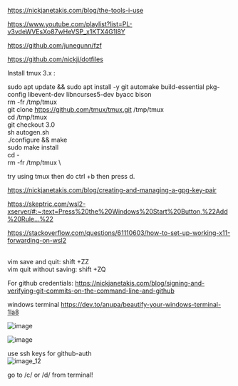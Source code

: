 https://nickjanetakis.com/blog/the-tools-i-use

https://www.youtube.com/playlist?list=PL-v3vdeWVEsXo87wHeVSP_x1KTX4G1l8Y

https://github.com/junegunn/fzf

https://github.com/nickjj/dotfiles

Install tmux 3.x :

sudo apt update && sudo apt install -y git automake build-essential pkg-config libevent-dev libncurses5-dev byacc bison \
rm -fr /tmp/tmux \
git clone https://github.com/tmux/tmux.git /tmp/tmux \
cd /tmp/tmux \
git checkout 3.0 \
sh autogen.sh \
./configure && make \
sudo make install \
cd - \
rm -fr /tmp/tmux \

try using tmux then do ctrl +b then press d.

https://nickjanetakis.com/blog/creating-and-managing-a-gpg-key-pair

https://skeptric.com/wsl2-xserver/#:~:text=Press%20the%20Windows%20Start%20Button,%22Add%20Rule...%22

https://stackoverflow.com/questions/61110603/how-to-set-up-working-x11-forwarding-on-wsl2


<br>
vim save and quit: shift +ZZ <br>
vim quit without saving: shift +ZQ
<br>

For github credentials:
https://nickjanetakis.com/blog/signing-and-verifying-git-commits-on-the-command-line-and-github <br>


windows terminal
https://dev.to/anupa/beautify-your-windows-terminal-1la8


![image](https://user-images.githubusercontent.com/76894659/111202742-3c926280-85ea-11eb-9acd-569f2a395353.png)

![image](https://user-images.githubusercontent.com/76894659/111202758-3f8d5300-85ea-11eb-8b63-3008df7ea7f4.png)

use ssh keys for github-auth
<br>
![image_12](https://user-images.githubusercontent.com/76894659/111297585-c6d2d900-8673-11eb-87b9-e5a6c567ae3d.png)

go to /c/ or /d/ from terminal!
